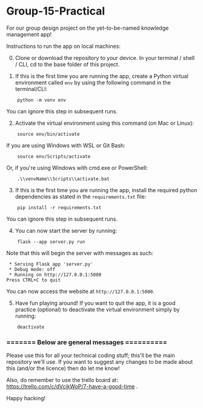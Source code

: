 # Group-15-Practical
For our group design project on the yet-to-be-named knowledge management app!

Instructions to run the app on local machines:

0. Clone or download the repository to your device. In your terminal / shell / CLI, cd to the base folder of this project.

1. If this is the first time you are running the app, create a Python virtual environment called `env` by using the following command in the terminal/CLI:
```
    python -m venv env
```
You can ignore this step in subsequent runs.

2. Activate the virtual environment using this command (on Mac or Linux):
```
    source env/bin/activate
```
If you are using Windows with WSL or Git Bash:
```
    source env/Scripts/activate
```
Or, if you're using Windows with cmd.exe or PowerShell:
```
    .\\venvName\\Scripts\\activate.bat
```
3. If this is the first time you are running the app, install the required python dependencies as stated in the `requirements.txt` file:
```
    pip install -r requirements.txt
```
You can ignore this step in subsequent runs.

4. You can now start the server by running:
```
    flask --app server.py run
```
Note that this will begin the server with messages as such:

     * Serving Flask app 'server.py'
     * Debug mode: off
     * Running on http://127.0.0.1:5000
    Press CTRL+C to quit

You can now access the website at `http://127.0.0.1:5000`.

5. Have fun playing around! If you want to quit the app, it is a good practice (optional) to deactivate the virtual environment simply by running:
```
    deactivate
```
### ======= Below are general messages ==========
Please use this for all your technical coding stuff; this'll be the main repository we'll use. If you want to suggest any changes to be made about this (and/or the licence) then do let me know!

Also, do remember to use the trello board at: https://trello.com/c/dVcikWoP/7-have-a-good-time .

Happy hacking!
